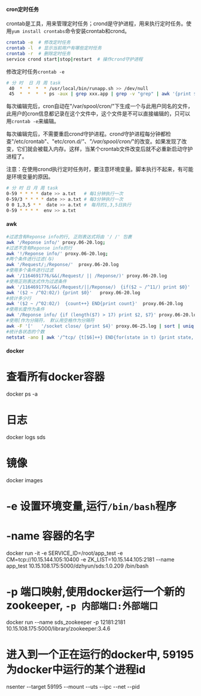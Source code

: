 #### cron定时任务

crontab是工具，用来管理定时任务；crond是守护进程，用来执行定时任务。使用`yum install crontabs`命令安装crontab和crond。

```sh
crontab -e  # 修改定时任务
crontab -l  # 显示当前用户有哪些定时任务
crontab -r  # 删除定时任务
service crond start|stop|restart  # 操作crond守护进程
```

修改定时任务`crontab -e`
```sh
# 分 时  日 月 周 task
 40  *  *  *  * /usr/local/bin/runapp.sh >> /dev/null
 45  *  *  *  * ps -aux | grep xxx.app | grep -v "grep" | awk '{print $2}' | xargs kill -9
```

每次编辑完后，cron自动在"/var/spool/cron/"下生成一个与此用户同名的文件，此用户的cron信息都记录在这个文件中，这个文件是不可以直接编辑的，只可以用`crontab -e`来编辑。

每次编辑完后，不需要重启crond守护进程。crond守护进程每分钟都检查"/etc/crontab"、"etc/cron.d/*"、"/var/spool/cron/*"的改变。如果发现了改变，它们就会被载入内存。这样，当某个crontab文件改变后就不必重新启动守护进程了。

注意：在使用crond执行定时任务时，要注意环境变量。脚本执行不起来，有可能是环境变量的原因。
```sh
# 分 时 日 月 周 task
0-59 * * * * date >> a.txt   # 每1分钟执行一次
0-59/3 * * * * date >> a.txt # 每3分钟执行一次
0 0 1,3,5 * *  date >> a.txt #　每月的1,3,5日执行
0-59 * * * *  env >> a.txt 
```

#### awk
```sh
#过滤含有Reponse info的行, 正则表达式将由 '/ /' 包裹
awk '/Reponse info/' proxy.06-20.log;      
#过滤不含有Reponse info的行
awk '!/Reponse info/' proxy.06-20.log;
#两个条件进行过滤(与)
awk '/Request/;/Reponse/'  proxy.06-20.log
#使用多个条件进行过滤
awk '/1164691776/&&(/Request/ || /Reponse/)' proxy.06-20.log
#使用正则表达式作为过滤条件
awk '/1164691776/&&(/Request/||/Reponse/)　{if($2 ~ /^11/) print $0}'
awk '($2 ~ /^02:02/) {print $0}'   proxy.06-20.log
#统计多少行
awk '($2 ~ /^02:02/)  {count++} END{print count}'  proxy.06-20.log
#使用长度作为条件
awk '/Reponse info/ {if (length($7) > 17) print $2, $7}' proxy.06-20.log
#使用[作为分隔符， 默认用空格作为分隔符
awk -F '['   '/socket close/ {print $4}' proxy.06-25.log | sort | uniq
#统计各状态的个数
netstat -ano | awk '/^tcp/ {t[$6]++} END{for(state in t) {print state, t[state]} }'
```

#### docker
# 查看所有docker容器
docker ps -a
# 日志
docker logs sds
# 镜像
docker images

# -e 设置环境变量,运行`/bin/bash`程序
# -name 容器的名字
docker run -it -e SERVICE_ID=/root/app_test -e CM=tcp://10.15.144.105:10400 -e ZK_LIST=10.15.144.105:2181  --name app_test 10.15.108.175:5000/dzhyun/sds:1.0.209 /bin/bash

# -p 端口映射,使用docker运行一个新的zookeeper, `-p 内部端口:外部端口`
docker run --name sds_zookeeper -p 12181:2181 10.15.108.175:5000/library/zookeeper:3.4.6

# 进入到一个正在运行的docker中, 59195为docker中运行的某个进程id
nsenter --target  59195 --mount --uts --ipc --net --pid
